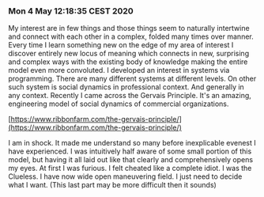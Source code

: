 ### Mon  4 May 12:18:35 CEST 2020
My interest are in few things and those things seem to naturally intertwine and connect with each other in a complex, folded many times over manner. Every time I learn something new	on the edge of my area of interest I discover entirely new locus of meaning which connects in new, surprising and complex ways with the existing body of knowledge making the entire model even more convoluted. I developed an interest in systems via programming. There are many different systems at different levels. On other such system is social dynamics in professional context. And generally in any context. Recently I came across the Gervais Principle. It's an amazing, engineering model of social dynamics of commercial organizations. 

[https://www.ribbonfarm.com/the-gervais-principle/](https://www.ribbonfarm.com/the-gervais-principle/)

I am in shock. It made me understand so many before inexplicable evenest I have experienced. I was intuitively half aware of some small portion of this model, but having it all laid out like that clearly and comprehensively opens my eyes. At first I was furious. I felt cheated like a complete idiot. I was the Clueless. I have now wide open maneuvering field. I just need to decide what I want. (This last part may be more difficult then it sounds)
